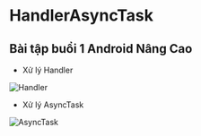 # HandlerAsyncTask
## Bài tập buổi 1 Android Nâng Cao
- Xử lý Handler

![Handler](https://user-images.githubusercontent.com/61840794/131253517-9321012c-130f-4ee0-8b06-e35fbdb1330c.png)

- Xử lý AsyncTask

![AsyncTask](https://user-images.githubusercontent.com/61840794/131253520-2f797e18-a4af-4980-97fb-a117f42ac895.png)


